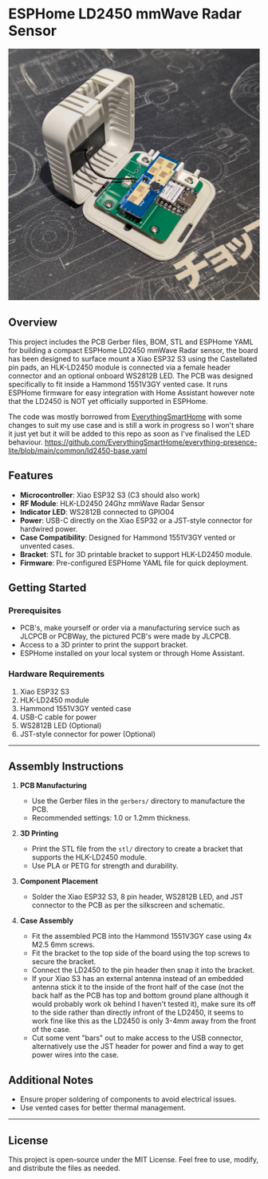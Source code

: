 # ESPHome LD2450 mmWave Radar Sensor 

![alt text](https://raw.githubusercontent.com/mplinuxgeek/ESPmmWave-LD2450/refs/heads/main/images/PXL_20250126_034343483.jpg?raw=true)

## Overview
This project includes the PCB Gerber files, BOM, STL and ESPHome YAML for building a compact ESPHome LD2450 mmWave Radar sensor, the board has been designed to surface mount a Xiao ESP32 S3 using the Castellated pin pads, an HLK-LD2450 module is connected via a female header connector and an optional onboard WS2812B LED. The PCB was designed specifically to fit inside a Hammond 1551V3GY vented case. It runs ESPHome firmware for easy integration with Home Assistant however note that the LD2450 is NOT yet officially supported in ESPHome.

The code was mostly borrowed from [EverythingSmartHome](https://shop.everythingsmart.io/products/everything-presence-lite) with some changes to suit my use case and is still a work in progress so I won't share it just yet but it will be added to this repo as soon as I've finalised the LED behaviour.
https://github.com/EverythingSmartHome/everything-presence-lite/blob/main/common/ld2450-base.yaml

## Features
- **Microcontroller**: Xiao ESP32 S3 (C3 should also work)
- **RF Module**: HLK-LD2450 24Ghz mmWave Radar Sensor
- **Indicator LED**: WS2812B connected to GPIO04
- **Power**: USB-C directly on the Xiao ESP32 or a JST-style connector for hardwired power.
- **Case Compatibility**: Designed for Hammond 1551V3GY vented or unvented cases.
- **Bracket**: STL for 3D printable bracket to support HLK-LD2450 module.
- **Firmware**: Pre-configured ESPHome YAML file for quick deployment.

## Getting Started

### Prerequisites
- PCB's, make yourself or order via a manufacturing service such as JLCPCB or PCBWay, the pictured PCB's were made by JLCPCB.
- Access to a 3D printer to print the support bracket.
- ESPHome installed on your local system or through Home Assistant.

### Hardware Requirements
1. Xiao ESP32 S3
2. HLK-LD2450 module
3. Hammond 1551V3GY vented case
4. USB-C cable for power
5. WS2812B LED (Optional)
6. JST-style connector for power (Optional)
---

## Assembly Instructions

1. **PCB Manufacturing**
   - Use the Gerber files in the `gerbers/` directory to manufacture the PCB.
   - Recommended settings: 1.0 or 1.2mm thickness.

2. **3D Printing**
   - Print the STL file from the `stl/` directory to create a bracket that supports the HLK-LD2450 module.
   - Use PLA or PETG for strength and durability.

3. **Component Placement**
   - Solder the Xiao ESP32 S3, 8 pin header, WS2812B LED, and JST connector to the PCB as per the silkscreen and schematic.

4. **Case Assembly**
   - Fit the assembled PCB into the Hammond 1551V3GY case using 4x M2.5 6mm screws.
   - Fit the bracket to the top side of the board using the top screws to secure the bracket.
   - Connect the LD2450 to the pin header then snap it into the bracket.
   - If your Xiao S3 has an external antenna instead of an embedded antenna stick it to the inside of the front half of the case (not the back half as the PCB has top and bottom ground plane although it would probably work ok behind I haven't tested it), make sure its off to the side rather than directly infront of the LD2450, it seems to work fine like this as the LD2450 is only 3-4mm away from the front of the case.
   - Cut some vent "bars" out to make access to the USB connector, alternatively use the JST header for power and find a way to get power wires into the case.

## Additional Notes
- Ensure proper soldering of components to avoid electrical issues.
- Use vented cases for better thermal management.

---

## License
This project is open-source under the MIT License. Feel free to use, modify, and distribute the files as needed.
